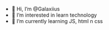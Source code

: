 - 👋 Hi, I’m @Galaxiius
- 👀 I’m interested in learn technology 
- 🌱 I’m currently learning JS, html n css

<!---
Galaxiius/Galaxiius is a ✨ special ✨ repository because its `README.md` (this file) appears on your GitHub profile.
You can click the Preview link to take a look at your changes.
--->
